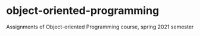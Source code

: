 # object-oriented-programming

Assignments of Object-oriented Programming course, spring 2021 semester
